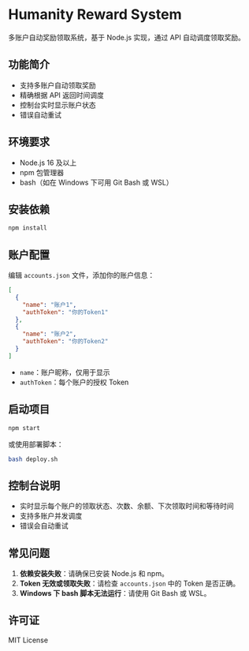 # Humanity Reward System

多账户自动奖励领取系统，基于 Node.js 实现，通过 API 自动调度领取奖励。

## 功能简介
- 支持多账户自动领取奖励
- 精确根据 API 返回时间调度
- 控制台实时显示账户状态
- 错误自动重试

## 环境要求
- Node.js 16 及以上
- npm 包管理器
- bash（如在 Windows 下可用 Git Bash 或 WSL）

## 安装依赖
```bash
npm install
```

## 账户配置
编辑 `accounts.json` 文件，添加你的账户信息：

```json
[
  {
    "name": "账户1",
    "authToken": "你的Token1"
  },
  {
    "name": "账户2",
    "authToken": "你的Token2"
  }
]
```
- `name`：账户昵称，仅用于显示
- `authToken`：每个账户的授权 Token

## 启动项目
```bash
npm start
```
或使用部署脚本：
```bash
bash deploy.sh
```

## 控制台说明
- 实时显示每个账户的领取状态、次数、余额、下次领取时间和等待时间
- 支持多账户并发调度
- 错误会自动重试

## 常见问题
1. **依赖安装失败**：请确保已安装 Node.js 和 npm。
2. **Token 无效或领取失败**：请检查 `accounts.json` 中的 Token 是否正确。
3. **Windows 下 bash 脚本无法运行**：请使用 Git Bash 或 WSL。

## 许可证
MIT License 

